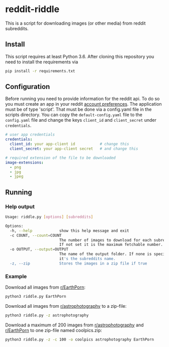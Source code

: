 # reddit-riddle

This is a script for downloading images (or other media) from reddit subreddits.

## Install

This script requires at least Python 3.6.
After cloning this repository you need to install the requirements via 

```sh
pip install -r requirements.txt
```

## Configuration

Before running you need to provide information for the reddit api.
To do so you must create an app in your reddit [account preferences](https://www.reddit.com/prefs/apps).
The application must be of type 'script'. 
That must be done via a config.yaml file in the scripts directory.
You can copy the `default-config.yaml` file to the `config.yaml` file and change the keys
`client_id` and `client_secret` under `credentials`.

```yaml
# user app credentials
credentials:
  client_id: your app-client id           # change this
  client_secret: your app-client secret   # and change this

# required extension of the file to be downloaded
image-extensions:
  - png
  - jpg
  - jpeg
```

## Running

### Help output

```sh
Usage: riddle.py [options] [subreddits]

Options:
  -h, --help            show this help message and exit
  -c COUNT, --count=COUNT
                        The number of images to download for each subreddit.
                        If not set it is the maximum fetchable number.
  -o OUTPUT, --output=OUTPUT
                        The name of the output folder. If none is specified,
                        it's the subreddits name.
  -z, --zip             Stores the images in a zip file if true
```

### Example

Download all images from [r/EarthPorn](https://EarthPorn.reddit.com):

```sh
python3 riddle.py EarthPorn
```

Download all images from [r/astrophotography](https://astrophotography.reddit.com) to a zip-file:

```sh
python3 riddle.py -z astrophotography
```

Download a maximum of 200 images from [r/astrophotography](https://astrophotography.reddit.com) and [r/EarthPorn](https://EarthPorn.reddit.com) to one zip-file named coolpics.zip:

```sh
python3 riddle.py -z -c 100 -o coolpics astrophotography EarthPorn
```
